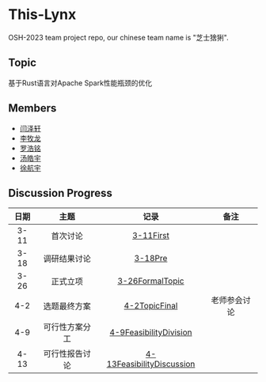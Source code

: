 # This-Lynx

OSH-2023 team project repo, our chinese team name is "芝士猞猁".

## Topic

基于Rust语言对Apache Spark性能瓶颈的优化

## Members

- [闫泽轩](https://github.com/yuriYanZeXuan)
- [李牧龙](https://github.com/NanqiOP)
- [罗浩铭](https://github.com/4332001876)
- [汤皓宇](https://github.com/himalalps)
- [徐航宇](https://github.com/XhyDds)

## Discussion Progress

| 日期  |      主题      |                                 记录                                  |     备注     |
| :---: | :------------: | :-------------------------------------------------------------------: | :----------: |
| 3-11  |    首次讨论    |              [3-11First](./docs/discussion/3-11First.md)              |              |
| 3-18  |  调研结果讨论  |                [3-18Pre](./docs/discussion/3-18Pre.md)                |              |
| 3-26  |    正式立项    |        [3-26FormalTopic](./docs/discussion/3-26FormalTopic.md)        |              |
|  4-2  |  选题最终方案  |          [4-2TopicFinal](./docs/discussion/4-2TopicFinal.md)          | 老师参会讨论 |
|  4-9  | 可行性方案分工 | [4-9FeasibilityDivision](./docs/discussion/4-9FeasibilityDivision.md) |              |
| 4-13  | 可行性报告讨论 | [4-13FeasibilityDiscussion](./docs/discussion/4-13FeasibilityDis2.md) |              |
